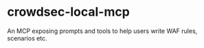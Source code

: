 # crowdsec-local-mcp
An MCP exposing prompts and tools to help users write WAF rules, scenarios etc.
